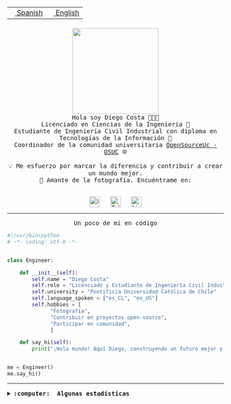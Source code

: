 <table border="0"  align="right">
 <tr><td><a href="README.md"><img src="https://upload.wikimedia.org/wikipedia/commons/thumb/8/89/Bandera_de_Espa%C3%B1a.svg/1200px-Bandera_de_Espa%C3%B1a.svg.png" height="10"> Spanish</a></td>
 <td><a href="README.en.md"><img src="https://upload.wikimedia.org/wikipedia/commons/a/a4/Flag_of_the_United_States.svg" height="10"> English</a></td></tr>
</table><br><br><br>

<p align="center">
  <img src="https://github.com/diegocostares/diegocostares/blob/main/Images/aaa2.gif?raw=true" height="200px" weight="200px">
  <br><samp>
    Hola soy Diego Costa 👨🏻‍💻<br>
    Licenciado en Ciencias de la Ingeniería 🤖<br>
    Estudiante de Ingeniería Civil Industrial con diploma en Tecnologías de la Información 🧠<br>
    Coordinador de la comunidad universitaria <a href="https://github.com/open-source-uc">OpenSourceUc - OSUC</a> 🌐<br>
  <br>
    💡 Me esfuerzo por marcar la diferencia y contribuir a crear un mundo mejor.<br>
    📸 Amante de la fotografía. Encuéntrame en: <br>
  <br></samp>
</p>

<p align="center">
   <a href="https://instagram.com/diegocosta_no" target="blank">
      <img align="center" src="https://cdn.jsdelivr.net/npm/simple-icons@3.0.1/icons/instagram.svg" alt="instagram" height="25px" width="25px" />
      &#8203;
   </a>
   &nbsp; &nbsp; &nbsp;
   <a href="https://t.me/diegocosta_no" target="blank">
      <img align="center" alt="Telegram" width="25px" src="https://icons-for-free.com/iconfiles/png/512/Telegram-1324888767380505522.png" />
      &#8203;
   </a>
   &nbsp; &nbsp; &nbsp;
   <a href="https://www.linkedin.com/in/diegocostar/" target="blank">
      <img align="center" alt="LinkedIn" width="25px" src="https://img.icons8.com/metro/452/linkedin.png" />
      &#8203;
   </a>
</p>

---

<p align="center"><front size="25"><samp>Un poco de mi en código</samp></front></p>

```python
#!/usr/bin/python
# -*- coding: utf-8 -*-


class Engineer:

    def __init__(self):
        self.name = "Diego Costa"
        self.role = "Licenciado y Estudiante de Ingeniería Civil Industrial"
        self.university = "Pontificia Universidad Católica de Chile"
        self.language_spoken = ["es_CL", "en_US"]
        self.hobbies = [
              "Fotografía",
              "Contribuir en proyectos open-source",
              "Participar en comunidad",
              ]

    def say_hi(self):
        print("¡Hola mundo! Aquí Diego, construyendo un futuro mejor y cambiando el mundo.")


me = Engineer()
me.say_hi()
```

---

<details>
  <summary><b><samp>:computer: &nbsp;Algunas estadísticas</samp></b></summary>
  <br/></p>

<!--START_SECTION:waka-->
![Code Time](http://img.shields.io/badge/Code%20Time-1%2C321%20hrs%2012%20mins-blue)

📅 **Soy más productivo los Martes** 

```text
Lunes                    840 commits         ████░░░░░░░░░░░░░░░░░░░░░   15.43 % 
Martes                   1026 commits        █████░░░░░░░░░░░░░░░░░░░░   18.84 % 
Miércoles                712 commits         ███░░░░░░░░░░░░░░░░░░░░░░   13.08 % 
Jueves                   806 commits         ████░░░░░░░░░░░░░░░░░░░░░   14.80 % 
Viernes                  732 commits         ███░░░░░░░░░░░░░░░░░░░░░░   13.44 % 
Sábado                   477 commits         ██░░░░░░░░░░░░░░░░░░░░░░░   08.76 % 
Domingo                  852 commits         ████░░░░░░░░░░░░░░░░░░░░░   15.65 % 
```


📊 **Esta semana me dediqué a** 

```text
🐱‍💻 Proyectos: 
tarea-3-diegocostares    24 hrs 13 mins      ██████████████████████░░░   89.39 % 
P0-SyR                   1 hr 52 mins        ██░░░░░░░░░░░░░░░░░░░░░░░   06.92 % 
dashboard-store-v1-main  44 mins             █░░░░░░░░░░░░░░░░░░░░░░░░   02.72 % 
react-tansktack-table-mas11 mins             ░░░░░░░░░░░░░░░░░░░░░░░░░   00.70 % 
carpeta sin título      1 min               ░░░░░░░░░░░░░░░░░░░░░░░░░   00.11 % 
```


 Last Updated on 18/11/2023 18:33:42 UTC
<!--END_SECTION:waka-->

<p align="center"> <img src="https://github-readme-stats.vercel.app/api?username=diegocostares&show_icons=true&theme=ayu-mirage" alt="abhisheknaiidu" /></p>

</details>
